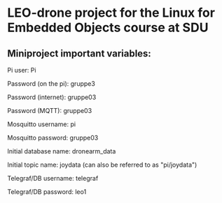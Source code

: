 # LEO-drone project for the Linux for Embedded Objects course at SDU

## Miniproject important variables:
Pi user: Pi

Password (on the pi): gruppe3


Password (internet): gruppe03

Password (MQTT): gruppe03


Mosquitto username: pi

Mosquitto password: gruppe03


Initial database name: dronearm_data

Initial topic name: joydata (can also be referred to as "pi/joydata")


Telegraf/DB username: telegraf

Telegraf/DB password: leo1
